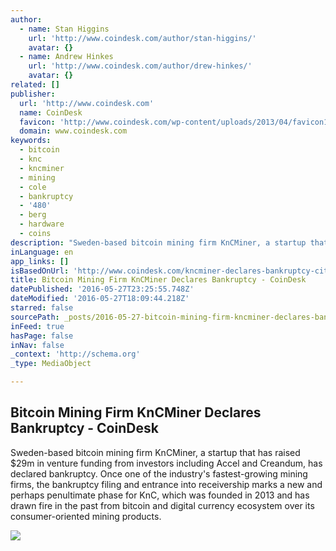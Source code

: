 ```yaml
---
author:
  - name: Stan Higgins
    url: 'http://www.coindesk.com/author/stan-higgins/'
    avatar: {}
  - name: Andrew Hinkes
    url: 'http://www.coindesk.com/author/drew-hinkes/'
    avatar: {}
related: []
publisher:
  url: 'http://www.coindesk.com'
  name: CoinDesk
  favicon: 'http://www.coindesk.com/wp-content/uploads/2013/04/favicon1.ico?7fca2f'
  domain: www.coindesk.com
keywords:
  - bitcoin
  - knc
  - kncminer
  - mining
  - cole
  - bankruptcy
  - '480'
  - berg
  - hardware
  - coins
description: "Sweden-based bitcoin mining firm KnCMiner, a startup that has raised $29m in venture funding from investors including Accel and Creandum, has declared bankruptcy. Once one of the industry's fastest-growing mining firms, the bankruptcy filing and entrance into receivership marks a new and perhaps penultimate phase for KnC, which was founded in 2013 and has drawn fire in the past from bitcoin and digital currency ecosystem over its consumer-oriented mining products."
inLanguage: en
app_links: []
isBasedOnUrl: 'http://www.coindesk.com/kncminer-declares-bankruptcy-cites-upcoming-bitcoin-subsidy-halving/'
title: Bitcoin Mining Firm KnCMiner Declares Bankruptcy - CoinDesk
datePublished: '2016-05-27T23:25:55.748Z'
dateModified: '2016-05-27T18:09:44.218Z'
starred: false
sourcePath: _posts/2016-05-27-bitcoin-mining-firm-kncminer-declares-bankruptcy-coindesk.md
inFeed: true
hasPage: false
inNav: false
_context: 'http://schema.org'
_type: MediaObject

---
```

<article style=""><h1>Bitcoin Mining Firm KnCMiner Declares Bankruptcy - CoinDesk</h1><p>Sweden-based bitcoin mining firm KnCMiner, a startup that has raised $29m in venture funding from investors including Accel and Creandum, has declared bankruptcy. Once one of the industry's fastest-growing mining firms, the bankruptcy filing and entrance into receivership marks a new and perhaps penultimate phase for KnC, which was founded in 2013 and has drawn fire in the past from bitcoin and digital currency ecosystem over its consumer-oriented mining products.</p><img src="http://media.coindesk.com/2016/02/shutterstock_376180096.jpg" /></article>